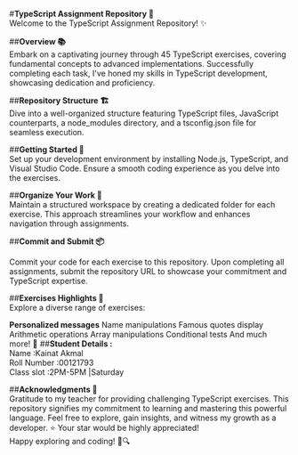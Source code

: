 #**TypeScript Assignment Repository 🚀**<br>
Welcome to the TypeScript Assignment Repository! ✨

##**Overview 📚**<br>
Embark on a captivating journey through 45 TypeScript exercises, covering fundamental concepts to advanced implementations. Successfully completing each task, I've honed my skills in TypeScript development, showcasing dedication and proficiency.

##**Repository Structure 🏗️**<br>
Dive into a well-organized structure featuring TypeScript files, JavaScript counterparts, a node_modules directory, and a tsconfig.json file for seamless execution.

##**Getting Started 🚀**<br>
Set up your development environment by installing Node.js, TypeScript, and Visual Studio Code. Ensure a smooth coding experience as you delve into the exercises.

##**Organize Your Work 📁**<br>
Maintain a structured workspace by creating a dedicated folder for each exercise. This approach streamlines your workflow and enhances navigation through assignments.

##**Commit and Submit 📦**

Commit your code for each exercise to this repository. Upon completing all assignments, submit the repository URL to showcase your commitment and TypeScript expertise.

##**Exercises Highlights 🌟**<br>
Explore a diverse range of exercises:

**Personalized messages**
Name manipulations
Famous quotes display
Arithmetic operations
Array manipulations
Conditional tests
And much more! 🌸
##**Student Details :**<br>
Name :Kainat Akmal<br>
Roll Number :00121793<br>
Class slot :2PM-5PM |Saturday

##**Acknowledgments 🙌**<br>
Gratitude to my teacher for providing challenging TypeScript exercises. This repository signifies my commitment to learning and mastering this powerful language.
Feel free to explore, gain insights, and witness my growth as a developer. ⭐ Your star would be highly appreciated!<br>
Happy exploring and coding! 🌟🔍
